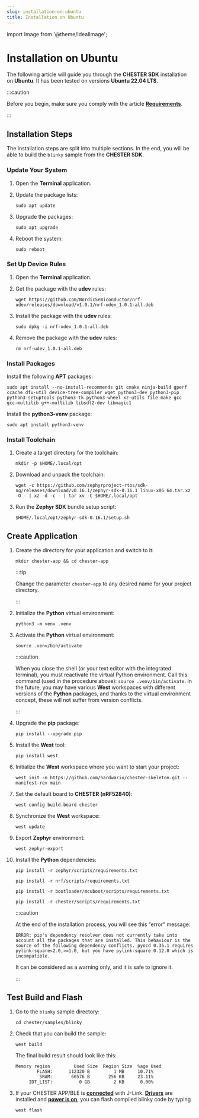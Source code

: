 ```yaml
---
slug: installation-on-ubuntu
title: Installation on Ubuntu
---
```

import Image from '@theme/IdealImage';

# Installation on Ubuntu

The following article will guide you through the **CHESTER SDK** installation on **Ubuntu**. It has been tested on versions **Ubuntu 22.04 LTS**.

:::caution

Before you begin, make sure you comply with the article [**Requirements**](./requirements.md).

:::

## Installation Steps

The installation steps are split into multiple sections. In the end, you will be able to build the `blinky` sample from the **CHESTER SDK**.

### Update Your System

1. Open the **Terminal** application.

1. Update the package lists:

   ```
   sudo apt update
   ```

1. Upgrade the packages:

   ```
   sudo apt upgrade
   ```

1. Reboot the system:

   ```
   sudo reboot
   ```

### Set Up Device Rules

1. Open the **Terminal** application.

1. Get the package with the **udev** rules:

   ```
   wget https://github.com/NordicSemiconductor/nrf-udev/releases/download/v1.0.1/nrf-udev_1.0.1-all.deb
   ```

1. Install the package with the **udev** rules:

   ```
   sudo dpkg -i nrf-udev_1.0.1-all.deb
   ```

1. Remove the package with the **udev** rules:

   ```
   rm nrf-udev_1.0.1-all.deb
   ```

### Install Packages

Install the following **APT** packages:

```
sudo apt install --no-install-recommends git cmake ninja-build gperf ccache dfu-util device-tree-compiler wget python3-dev python3-pip python3-setuptools python3-tk python3-wheel xz-utils file make gcc gcc-multilib g++-multilib libsdl2-dev libmagic1
```

Install the **python3-venv** package:

```
sudo apt install python3-venv
```

### Install Toolchain

1. Create a target directory for the toolchain:

   ```
   mkdir -p $HOME/.local/opt
   ```

1. Download and unpack the toolchain:

   ```
   wget -c https://github.com/zephyrproject-rtos/sdk-ng/releases/download/v0.16.1/zephyr-sdk-0.16.1_linux-x86_64.tar.xz -O - | xz -d -c - | tar xv -C $HOME/.local/opt
   ```

1. Run the **Zephyr SDK** bundle setup script:

   ```
   $HOME/.local/opt/zephyr-sdk-0.16.1/setup.sh
   ```

## Create Application

1. Create the directory for your application and switch to it:

   ```
   mkdir chester-app && cd chester-app
   ```

   :::tip

   Change the parameter `chester-app` to any desired name for your project directory.

   :::

1. Initialize the **Python** virtual environment:

   ```
   python3 -m venv .venv
   ```

1. Activate the **Python** virtual environment:

   ```
   source .venv/bin/activate
   ```

   :::caution

   When you close the shell (or your text editor with the integrated terminal), you must reactivate the virtual Python environment. Call this command (used in the procedure above): `source .venv/bin/activate`. In the future, you may have various **West** workspaces with different versions of the **Python** packages, and thanks to the virtual environment concept, these will not suffer from version conflicts.

   :::

1. Upgrade the **pip** package:

   ```
   pip install --upgrade pip
   ```

1. Install the **West** tool:

   ```
   pip install west
   ```

1. Initialize the **West** workspace where you want to start your project:

   ```
   west init -m https://github.com/hardwario/chester-skeleton.git --manifest-rev main
   ```

1. Set the default board to **CHESTER (nRF52840)**:

   ```
   west config build.board chester
   ```

1. Synchronize the **West** workspace:

   ```
   west update
   ```

1. Export **Zephyr** environment:

   ```
   west zephyr-export
   ```

1. Install the **Python** dependencies:

   ```
   pip install -r zephyr/scripts/requirements.txt
   ```

   ```
   pip install -r nrf/scripts/requirements.txt
   ```

   ```
   pip install -r bootloader/mcuboot/scripts/requirements.txt
   ```

   ```
   pip install -r chester/scripts/requirements.txt
   ```

   :::caution

   At the end of the installation process, you will see this "error" message:

   ```
   ERROR: pip's dependency resolver does not currently take into account all the packages that are installed. This behaviour is the source of the following dependency conflicts. pyocd 0.35.1 requires pylink-square<2.0,>=1.0, but you have pylink-square 0.12.0 which is incompatible.
   ```

   It can be considered as a warning only, and it is safe to ignore it.

   :::

## Test Build and Flash

1. Go to the `blinky` sample directory:

   ```
   cd chester/samples/blinky
   ```

1. Check that you can build the sample:

   ```
   west build
   ```

   The final build result should look like this:

   ```
   Memory region         Used Size  Region Size  %age Used
           FLASH:      112320 B         1 MB     10.71%
            SRAM:       60576 B       256 KB     23.11%
        IDT_LIST:          0 GB         2 KB      0.00%
   ```

1. If your CHESTER APP/BLE is [**connected**](../developer-tools/segger-j-link.md#segger-j-link-to-app-port-connection) with J-Link. [**Drivers**](../developer-tools/segger-j-link) are installed and [**power is on**](../developer-tools/power-profiler-kit-ii.md#basic-usage), you can flash compiled blinky code by typing

   ```
   west flash
   ```
